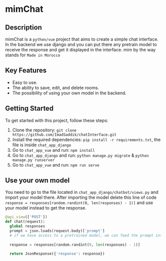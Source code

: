# mimChat

## Description
mimChat is a `python/vue` project that aims to create a simple chat interface. In the backend we use django and you can put there any pretrain model to receive the response and get it displayed in the interface. mim by the way stands for `Made in Morocco`

## Key Features
- Easy to use.
- The ability to save, edit, and delete rooms.
- The possibility of using your own model in the backend.

## Getting Started
To get started with this project, follow these steps:

1. Clone the repository: `git clone https://github.com/ImadSaddik/chatInterface.git`
2. Install the required dependencies: `pip install -r requirements.txt`, the file is inside `chat_app_django`
3. Go to `chat_app_vue` and run: `npm install`
4. Go to `chat_app_django` and run: `python manage.py migrate` & `python manage.py runserver`
5. Go to `chat_app_vue` and run: `npm run serve`


## Use your own model
You need to go to the file located in `chat_app_django/chatbot/views.py` and import your model there. After importing the model delete this line of code `response = responses[random.randint(0, len(responses) - 1)]` and use your model instead to get the response.

```python
@api_view(['POST'])
def chat(request):
  global responses
  prompt = json.loads(request.body)['prompt']
  # if we have access to a pretrained model, we can feed the prompt into the model and get a response
  
  response = responses[random.randint(0, len(responses) - 1)]
  
  return JsonResponse({'response': response})
```
